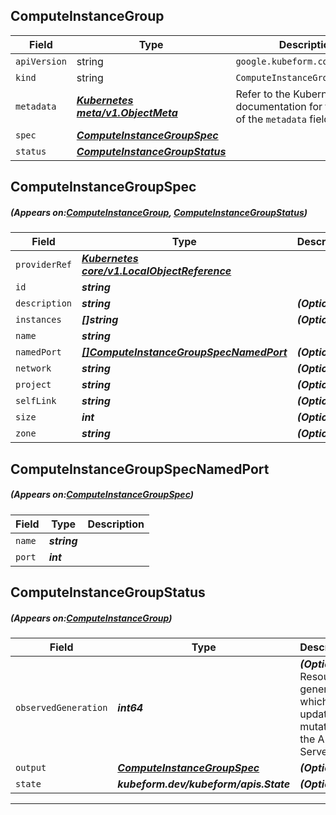 ## ComputeInstanceGroup
| Field | Type | Description |
| ------ | ----- | ----------- |
| `apiVersion` | string | `google.kubeform.com/v1alpha1` |
|    `kind` | string | `ComputeInstanceGroup` |
| `metadata` | ***[Kubernetes meta/v1.ObjectMeta](https://kubernetes.io/docs/reference/generated/kubernetes-api/v1.13/#objectmeta-v1-meta)***|Refer to the Kubernetes API documentation for the fields of the `metadata` field.|
| `spec` | ***[ComputeInstanceGroupSpec](#ComputeInstanceGroupSpec)***||
| `status` | ***[ComputeInstanceGroupStatus](#ComputeInstanceGroupStatus)***||
## ComputeInstanceGroupSpec
##### (Appears on:[ComputeInstanceGroup](#ComputeInstanceGroup), [ComputeInstanceGroupStatus](#ComputeInstanceGroupStatus))
| Field | Type | Description |
| ------ | ----- | ----------- |
| `providerRef` | ***[Kubernetes core/v1.LocalObjectReference](https://kubernetes.io/docs/reference/generated/kubernetes-api/v1.13/#localobjectreference-v1-core)***||
| `id` | ***string***||
| `description` | ***string***| ***(Optional)*** |
| `instances` | ***[]string***| ***(Optional)*** |
| `name` | ***string***||
| `namedPort` | ***[[]ComputeInstanceGroupSpecNamedPort](#ComputeInstanceGroupSpecNamedPort)***| ***(Optional)*** |
| `network` | ***string***| ***(Optional)*** |
| `project` | ***string***| ***(Optional)*** |
| `selfLink` | ***string***| ***(Optional)*** |
| `size` | ***int***| ***(Optional)*** |
| `zone` | ***string***| ***(Optional)*** |
## ComputeInstanceGroupSpecNamedPort
##### (Appears on:[ComputeInstanceGroupSpec](#ComputeInstanceGroupSpec))
| Field | Type | Description |
| ------ | ----- | ----------- |
| `name` | ***string***||
| `port` | ***int***||
## ComputeInstanceGroupStatus
##### (Appears on:[ComputeInstanceGroup](#ComputeInstanceGroup))
| Field | Type | Description |
| ------ | ----- | ----------- |
| `observedGeneration` | ***int64***| ***(Optional)*** Resource generation, which is updated on mutation by the API Server.|
| `output` | ***[ComputeInstanceGroupSpec](#ComputeInstanceGroupSpec)***| ***(Optional)*** |
| `state` | ***kubeform.dev/kubeform/apis.State***| ***(Optional)*** |
---

